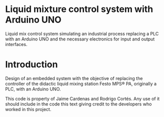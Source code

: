 # Liquid mixture control system with Arduino UNO
Liquid mix control system simulating an industrial process replacing a PLC with an Arduino UNO and the necessary electronics for input and output interfaces.

# Introduction
Design of an embedded system with the objective of replacing the controller of the didactic liquid mixing station Festo MPS® PA, originally a PLC, with an Arduino UNO.

This code is property of Jaime Cardenas and Rodrigo Cortés. Any use of it should include in the code this text giving credit to the developers who worked in this project. 
